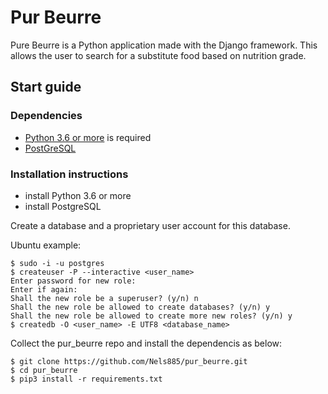 # Pur Beurre

Pure Beurre is a Python application made with the Django framework. This allows the user to search for a substitute food based on nutrition grade.

## Start guide

### Dependencies

* [Python 3.6 or more](https://www.python.org) is required
* [PostGreSQL](https://www.postgresql.org/download/)

### Installation instructions

* install Python 3.6 or more
* install PostgreSQL

Create a database and a proprietary user account for this database.

Ubuntu example:

    $ sudo -i -u postgres
    $ createuser -P --interactive <user_name>
    Enter password for new role:
    Enter if again:
    Shall the new role be a superuser? (y/n) n
    Shall the new role be allowed to create databases? (y/n) y
    Shall the new role be allowed to create more new roles? (y/n) y
    $ createdb -O <user_name> -E UTF8 <database_name>

Collect the pur_beurre repo and install the dependencis as below:

    $ git clone https://github.com/Nels885/pur_beurre.git
    $ cd pur_beurre
    $ pip3 install -r requirements.txt
    

    
